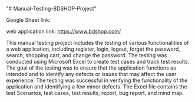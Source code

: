 "# Manual-Testing-BDSHOP-Project"    

Google Sheet link: 

web application link: https://www.bdshop.com/

This manual testing project includes the testing of various functionalities of a web application, including register, login, logout, forget the password, search, shopping cart, and change the password. The testing was conducted using Microsoft Excel to create test cases and track test results. The goal of the testing was to ensure that the application functions as intended and to identify any defects or issues that may affect the user experience. The testing was successful in verifying the functionality of the application and identifying a few minor defects. The Excel file contains the test Scenarios, test cases, test results, report, bug report, and mind map.
